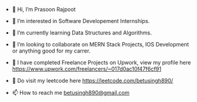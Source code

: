 - 👋 Hi, I’m Prasoon Rajpoot
- 👀 I’m interested in Software Developement Internships.
- 🌱 I’m currently learning Data Structures and Algorithms.

- 💞️ I’m looking to collaborate on MERN Stack Projects, IOS Development or anything good for my carrer.
- 🔬 I have completed Freelance Projects on Upwork, view my profile here https://www.upwork.com/freelancers/~017d0ac10f47f6cf91
- 📖 Do visit my leetcode here https://leetcode.com/betusingh890/
- 📫 How to reach me betusingh890@gmail.com

<!---
prasoonrajpoot/prasoonrajpoot is a ✨ special ✨ repository because its `README.md` (this file) appears on your GitHub profile.
You can click the Preview link to take a look at your changes.
--->
